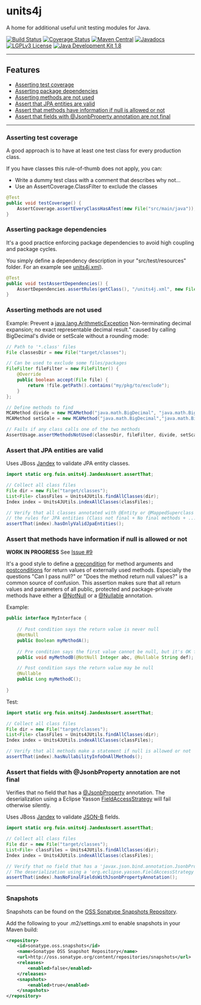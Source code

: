 units4j
=======

A home for additional useful unit testing modules for Java. 

[![Build Status](https://jenkins.fuin.org/job/units4j/badge/icon)](https://jenkins.fuin.org/job/units4j/)
[![Coverage Status](https://sonarcloud.io/api/project_badges/measure?project=org.fuin%3Aunits4j&metric=coverage)](https://sonarcloud.io/dashboard?id=org.fuin%3Aunits4j)
[![Maven Central](https://maven-badges.herokuapp.com/maven-central/org.fuin/units4j/badge.svg)](https://maven-badges.herokuapp.com/maven-central/org.fuin/units4j/)
[![Javadocs](https://www.javadoc.io/badge/org.fuin/units4j.svg)](https://www.javadoc.io/doc/org.fuin/units4j)
[![LGPLv3 License](http://img.shields.io/badge/license-LGPLv3-blue.svg)](https://www.gnu.org/licenses/lgpl.html)
[![Java Development Kit 1.8](https://img.shields.io/badge/JDK-1.8-green.svg)](http://www.oracle.com/technetwork/java/javase/downloads/jdk8-downloads-2133151.html)

* * *

## Features

- [Asserting test coverage](#asserting-test-coverage)
- [Asserting package dependencies](#asserting-package-dependencies)
- [Asserting methods are not used](#asserting-methods-are-not-used)
- [Assert that JPA entities are valid](#assert-that-jpa-entities-are-valid)
- [Assert that methods have information if null is allowed or not](#assert-that-methods-have-information-if-null-is-allowed-or-not)
- [Assert that fields with @JsonbProperty annotation are not final](#assert-that-fields-with-jsonbproperty-annotation-are-not-final)

* * *

### Asserting test coverage

A good approach is to have at least one test class for every production class.

If you have classes this rule-of-thumb does not apply, you can:
- Write a dummy test class with a comment that describes why not...
- Use an AssertCoverage.ClassFilter to exclude the classes
```Java
@Test
public void testCoverage() {
    AssertCoverage.assertEveryClassHasATest(new File("src/main/java"));
}
```

### Asserting package dependencies
It's a good practice enforcing package dependencies to avoid high coupling and package cycles.
 
You simply define a dependency description in your "src/test/resources" folder. For an example see [units4j.xml](https://github.com/fuinorg/units4j/blob/master/src/test/resources/units4j.xml)).
```Java
@Test
public void testAssertDependencies() {
    AssertDependencies.assertRules(getClass(), "/units4j.xml", new File("target/classes"));
}
```

### Asserting methods are **not** used
Example: Prevent a [java.lang.ArithmeticException](http://docs.oracle.com/javase/8/docs/api/java/lang/ArithmeticException.html) Non-terminating decimal expansion; no exact representable decimal result." caused by calling BigDecimal's divide or setScale without a rounding mode:
```Java
// Path to '*.class' files
File classesDir = new File("target/classes");

// Can be used to exclude some files/packages
FileFilter fileFilter = new FileFilter() {
    @Override
    public boolean accept(File file) {
        return !file.getPath().contains("my/pkg/to/exclude");
    }
};

// Define methods to find
MCAMethod divide = new MCAMethod("java.math.BigDecimal", "java.math.BigDecimal divide(java.math.BigDecimal)");
MCAMethod setScale = new MCAMethod("java.math.BigDecimal","java.math.BigDecimal setScale(int)");

// Fails if any class calls one of the two methods
AssertUsage.assertMethodsNotUsed(classesDir, fileFilter, divide, setScale);
```

### Assert that JPA entities are valid
Uses JBoss [Jandex](https://github.com/wildfly/jandex) to validate JPA entity classes.

```Java
import static org.fuin.units4j.JandexAssert.assertThat;
```
```Java
// Collect all class files
File dir = new File("target/classes");
List<File> classFiles = Units4JUtils.findAllClasses(dir);
Index index = Units4JUtils.indexAllClasses(classFiles);

// Verify that all classes annotated with @Entity or @MappedSuperclass observe 
// the rules for JPA entities (Class not final + No final methods + ...).
assertThat(index).hasOnlyValidJpaEntities();
```

### Assert that methods have information if null is allowed or not

**WORK IN PROGRESS** See [Issue #9](https://github.com/fuinorg/units4j/issues/9)

It's a good style to define a [precondition](https://en.wikipedia.org/wiki/Precondition) for method arguments 
and [postconditions](https://en.wikipedia.org/wiki/Postcondition) for return values of externally used methods.
Especially the questions "Can I pass null?" or "Does the method return null values?" is a common source of confusion.
This assertion makes sure that all return values and parameters of all public, protected and package-private methods have either
a [@NotNull](https://docs.oracle.com/javaee/6/api/javax/validation/constraints/NotNull.html) or
a [@Nullable](https://github.com/fuinorg/objects4j/blob/master/src/main/java/org/fuin/objects4j/common/Nullable.java) annotation.

Example:
```Java
public interface MyInterface {
    
    // Post condition says the return value is never null
    @NotNull
    public Boolean myMethodA();
    
    // Pre condition says the first value cannot be null, but it's OK for the second argument
    public void myMethodB(@NotNull Integer abc, @Nullable String def);

    // Post condition says the return value may be null
    @Nullable
    public Long myMethodC();
    
}   
```

Test:
```Java
import static org.fuin.units4j.JandexAssert.assertThat;
```
```Java
// Collect all class files
File dir = new File("target/classes");
List<File> classFiles = Units4JUtils.findAllClasses(dir);
Index index = Units4JUtils.indexAllClasses(classFiles);

// Verify that all methods make a statement if null is allowed or not 
assertThat(index).hasNullabilityInfoOnAllMethods();
```

### Assert that fields with @JsonbProperty annotation are not final
Verifies that no field that has a [@JsonbProperty](https://static.javadoc.io/javax.json.bind/javax.json.bind-api/1.0/javax/json/bind/annotation/JsonbProperty.html) annotation. 
The deserialization using a Eclipse Yasson [FieldAccessStrategy](https://github.com/eclipse-ee4j/yasson/blob/master/src/main/java/org/eclipse/yasson/FieldAccessStrategy.java) will fail otherwise silently.

Uses JBoss [Jandex](https://github.com/wildfly/jandex) to validate [JSON-B](http://json-b.net/) fields.

```Java
import static org.fuin.units4j.JandexAssert.assertThat;
```
```Java
// Collect all class files
File dir = new File("target/classes");
List<File> classFiles = Units4JUtils.findAllClasses(dir);
Index index = Units4JUtils.indexAllClasses(classFiles);

// Verify that no field that has a 'javax.json.bind.annotation.JsonbProperty' annotation. 
// The deserialization using a 'org.eclipse.yasson.FieldAccessStrategy' will fail otherwise.
assertThat(index).hasNoFinalFieldsWithJsonbPropertyAnnotation();
```

* * *


### Snapshots

Snapshots can be found on the [OSS Sonatype Snapshots Repository](http://oss.sonatype.org/content/repositories/snapshots/org/fuin "Snapshot Repository"). 

Add the following to your .m2/settings.xml to enable snapshots in your Maven build:

```xml
<repository>
    <id>sonatype.oss.snapshots</id>
    <name>Sonatype OSS Snapshot Repository</name>
    <url>http://oss.sonatype.org/content/repositories/snapshots</url>
    <releases>
        <enabled>false</enabled>
    </releases>
    <snapshots>
        <enabled>true</enabled>
    </snapshots>
</repository>
```
 
